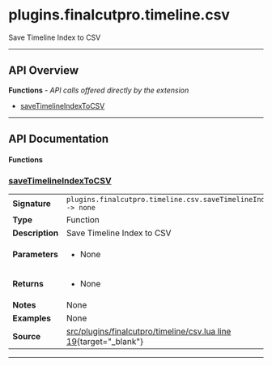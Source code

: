# plugins.finalcutpro.timeline.csv

Save Timeline Index to CSV

---

## API Overview
**Functions** - _API calls offered directly by the extension_
 * [saveTimelineIndexToCSV](#savetimelineindextocsv)


---

## API Documentation

#### Functions


### [saveTimelineIndexToCSV](#savetimelineindextocsv)

|                                             |                                                                                     |
| --------------------------------------------|-------------------------------------------------------------------------------------|
| **Signature**                               | `plugins.finalcutpro.timeline.csv.saveTimelineIndexToCSV() -> none`                                                                    |
| **Type**                                    | Function                                                                     |
| **Description**                             | Save Timeline Index to CSV                                                                     |
| **Parameters**                              | <ul><li>None</li></ul> |
| **Returns**                                 | <ul><li>None</li></ul>          |
| **Notes**                                   | None |
| **Examples**                                | None |
| **Source**                                  | [src/plugins/finalcutpro/timeline/csv.lua line 19](https://github.com/CommandPost/CommandPost/blob/develop/src/plugins/finalcutpro/timeline/csv.lua#L19){target="_blank"} |

---

